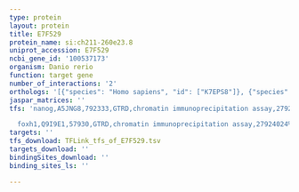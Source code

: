 ```yaml
---
type: protein
layout: protein
title: E7F529
protein_name: si:ch211-260e23.8
uniprot_accession: E7F529
ncbi_gene_id: '100537173'
organism: Danio rerio
function: target gene
number_of_interactions: '2'
orthologs: '[{"species": "Homo sapiens", "id": ["K7EPS8"]}, {"species": "Mus musculus", "id": ["<a href=\"/protein/q8wur0\">Q8WUR0</a>"]}, {"species": "Rattus norvegicus", "id": ["D3ZWS2"]}, {"species": "Drosophila melanogaster", "id": ["<a href=\"/protein/q9vht9\">Q9VHT9</a>", "<a href=\"/protein/q9w569\">Q9W569</a>"]}]'
jaspar_matrices: ''
tfs: 'nanog,A5JNG8,792333,GTRD,chromatin immunoprecipitation assay,27924024%5Buid%5D,No

  foxh1,Q9I9E1,57930,GTRD,chromatin immunoprecipitation assay,27924024%5Buid%5D,No'
targets: ''
tfs_download: TFLink_tfs_of_E7F529.tsv
targets_download: ''
bindingSites_download: ''
binding_sites_ls: ''

---
```

